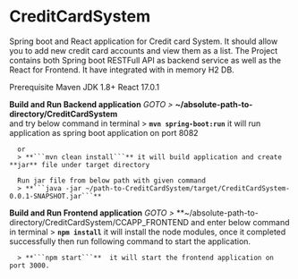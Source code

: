 # CreditCardSystem
Spring boot and React application for Credit card System. It should allow you to add new credit card accounts and view them as a list.
The Project contains both Spring boot RESTFull API as backend service as well as the React for Frontend. It have integrated with in memory H2 DB.

Prerequisite
Maven
JDK 1.8+
React 17.0.1



**Build and Run Backend application**
      _GOTO >_ **~/absolute-path-to-directory/CreditCardSystem**  
      and try below command in terminal
      > **```mvn spring-boot:run```** it will run application as spring boot application on port 8082

      or
      > **```mvn clean install```** it will build application and create **jar** file under target directory 

      Run jar file from below path with given command
      > **```java -jar ~/path-to-CreditCardSystem/target/CreditCardSystem-0.0.1-SNAPSHOT.jar```**

**Build and Run Frontend application**
      _GOTO >_ **~/absolute-path-to-directory/CreditCardSystem/CCAPP_FRONTEND
      and enter below command in terminal
      > **```npm install```** it will install the node modules, once it completed successfully then run following command to start the application.
      
      > **```npm start```**  it will start the frontend application on port 3000.
